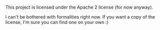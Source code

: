 This project is licensed under the Apache 2 license (for now anyway).

I can't be bothered with formalities right now.  If you want a copy of the license,
I'm sure you can find one on your own :)
